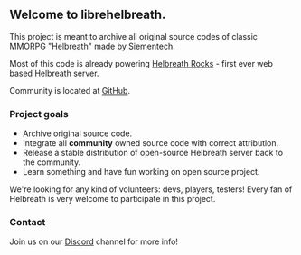 ## Welcome to librehelbreath.

This project is meant to archive all original source codes of classic MMORPG "Helbreath" made by Siementech.

Most of this code is already powering [Helbreath Rocks](http://helbreath.rocks/HelGame/) - first ever web based Helbreath server.

Community is located at [GitHub](https://github.com/librehelbreath/).

### Project goals

- Archive original source code.
- Integrate all **community** owned source code with correct attribution.
- Release a stable distribution of open-source Helbreath server back to the community.
- Learn something and have fun working on open source project.

We're looking for any kind of volunteers: devs, players, testers! Every fan of Helbreath is very welcome to participate in this project.

### Contact

Join us on our [Discord](https://discord.gg/vmPz9cy) channel for more info!
